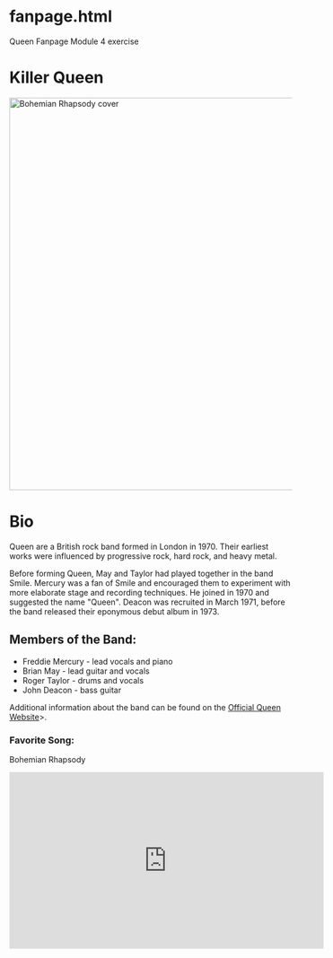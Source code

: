 # fanpage.html
Queen Fanpage Module 4 exercise
<!doctype html>
<html>
<head>
<meta charset="UTF-8">
<title>Queen Tribute Page</title>
</head>

<body>
    <h1>Killer Queen</h1>
    <img alt="Bohemian Rhapsody cover" src="https://images2.minutemediacdn.com/image/upload/c_fill,g_auto,h_1248,w_2220/f_auto,q_auto,w_1100/v1555379274/shape/mentalfloss/queen_primary.jpg" width="700">
    <h1>Bio</h1>
    <p>Queen are a British rock band formed in London in 1970. Their earliest works were influenced by progressive rock, hard rock, and heavy metal.</p>
    <p>Before forming Queen, May and Taylor had played together in the band Smile. Mercury was a fan of Smile and encouraged them to experiment with more elaborate stage and recording techniques. He joined in 1970 and suggested the name "Queen". Deacon was recruited in March 1971, before the band released their eponymous debut album in 1973. </p>
    <h2>Members of the Band:</h2>
    <ul>
        <li>Freddie Mercury - lead vocals and piano</li>
        <li>Brian May - lead guitar and vocals</li>
        <li>Roger Taylor - drums and vocals</li>
        <li>John Deacon - bass guitar</li>
    </ul>
    <p>Additional information about the band can be found on the <a href="http://www.queenonline.com/">Official Queen Website</a>>.</p>
    <h3>Favorite Song:</h3>
    <p>Bohemian Rhapsody</p>
    <iframe width="560" height="315" src="https://www.youtube.com/embed/fJ9rUzIMcZQ" frameborder="0" allow="accelerometer; autoplay; encrypted-media; gyroscope; picture-in-picture" allowfullscreen></iframe>
</body>
</html>
